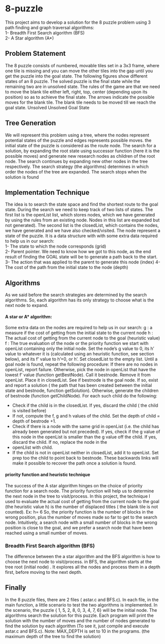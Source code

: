 # 8-puzzle

This project aims to develop a solution for the 8 puzzle problem using 3 path finding and graph traversal algorithms:  
1- Breadth First Search algorithm (BFS)  
2- A Star algorithm (A*)

## Problem Statement
The 8 puzzle consists of numbered, movable tiles set in a 3x3 frame, where one tile is missing and you can move the other tiles into the gap until you get the puzzle into the goal state. The following figures show different states of an 8 puzzle. The solved puzzle is the final state while the remaining two are in unsolved state. The rules of the game are that we need to move the blank tile either left, right, top, center (depending upon its position) so as to achieve the final state. The arrows indicate the possible moves for the blank tile. The blank tile needs to be moved till we reach the goal state.
Unsolved Unsolved Goal State
   
## Tree Generation

We will represent this problem using a tree, where the nodes represent potential states of the puzzle and edges represents possible moves. the initial state of the puzzle is considered as the route node. The search for a solution, by expanding the root state using successor function (here it is the possible moves) and generate new research nodes as children of the root node. The search continues by expanding new other nodes in the tree respectively. The search strategy (the algorithms) determines in which order the nodes of the tree are expanded. The search stops when the solution is found

## Implementation Technique

The idea is to search the state space and find the shortest route to the goal state. 
During the search we need to keep track of two lists of states. The first list is the openList list, which stores nodes, which we have generated by using the rules from an existing node. Nodes in this list are expanded but not generated). The second list is the closedList, which contains the nodes, we have generated and we have also checked/visited.
The node represent a state of the puzzle. It is a data structure with with some extra data required to help us in our search:  
1- The state to which the node corresponds (grid)  
2- Parent pointer. We need to know how we got to this node, as the end result of finding the GOAL state will be to generate a     path back to the start.  
3- The action that was applied to the parent to generate this node (index) 4- The cost of the path from the initial state to the node (depth)  

## Algorithms

As we said before the search strategies are determined by the search algorithms. So, each algorithm has its only strategy to choose what is the next node to expand.

#### A star or A* algorithm:

Some extra data on the nodes are required to help us in our search:
g : a measure if the cost of getting from the initial state to the current node
h : The actual cost of getting from the current node to the goal (heuristic value) f : The true evaluation of the node or the priority function
we start with openList containing only the initial node. Set the node’s g value to 0, its h’ value to whatever it is (calculated using an heuristic function, see section below), and its f’ value to h’+0, or h’. Set closedList to the empty list. 
Until a goal node is found, repeat the following procedure:
If there are no nodes in openList, report failure. Otherwise, pick the node in openList that have the lowest f’ value (function getBestNode). Call it bestnode. Remove it from openList. Place it in closedList. See if bestnode is the goal node. If so, exist and report a solution ( the path that has been created between the initial state and bestnode, function getSolution). Otherwise, generate the children of bestnode (function getChildNode). For each such child do the following:
- Check if the child is in the closedList. If yes, discard the child ( the child is visited before)
- If not, compute the f, g and h values of the child. Set the depth of child = depth of bestrode
+1.
 - Check if there is a node with the same grid in openList (i.e. the child has already been generated but not preceded). If yes, check if the g value of this node in the openList is smaller than the g value off the child. If yes, discard the child. If no, replace the node in the
- openLlist with child.
- If the child is not in openList neither in closedList, add it to openList.
Set prep too the child to point back to bestnode. These backwards links will make it possible to recover the path once a solution is found.

#### priority function and heuristic technique

The success of the A star algorithm hinges on the choice of priority function for a search node. The priority function will help us to determine the next node in the tree to visit/process.
In this project, the technique I used to evaluate the actual cost of getting from the current node to the goal (the heuristic value h) is the number of displaced titles ( the blank tile is not counted). Ex:
h= 6
So, the priority function is the number of blocks in the wrong position, plus the number of moves made so far to get to the search node. Intuitively, a search node with a small number of blocks in the wrong position is close to the goal, and we prefer a search node that have been reached using a small number of moves.

### Breadth First Search algorithm (BFS)

The difference between the a star algorithm and the BFS algorithm is how to choose the next node to visit/process. in BFS, the algorithm starts at the tree root (initial node) . It explores all the nodes and process them in a depth first, before moving to the next depth.

## Finally
In the 8 puzzle files, there are 2 files ( astar.c and BFS.c). In each file, in the main function, a little scenario to test the two algorithms is implemented. In the scenario, the puzzle { 1, 5, 2, 8, 0, 3, 4, 7, 6} will be the initial node. The algorithms search the solution for this puzzle. Each program will print the solution with the number of moves and the number of nodes generated to find the solution by each algorithm (To see it, just compile and execute astar.c and BFS.c).
Note: MAX_DEPTH is set to 10 in the programs. (the maximum depth of the tree to find the solution)


